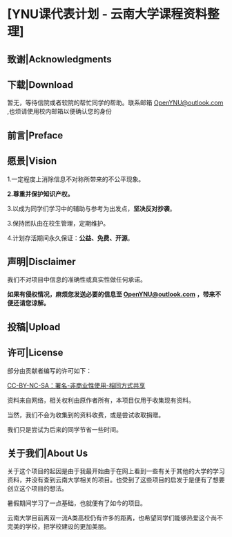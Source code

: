 # [YNU课代表计划 - 云南大学课程资料整理]

## 致谢|Acknowledgments


## 下载|Download
暂无，等待信院或者软院的帮忙同学的帮助。联系邮箱  [OpenYNU@outlook.com](mailto:Openynu@outlook.com) ,也烦请使用校内邮箱以便确认您的身份

## 前言|Preface

## 愿景|Vision
1.一定程度上消除信息不对称所带来的不公平现象。

**2.尊重并保护知识产权。**

3.以成为同学们学习中的辅助与参考为出发点，**坚决反对抄袭**。

3.保持团队由在校生管理，定期维护。

4.计划存活期间永久保证：**公益、免费、开源**。

## 声明|Disclaimer
我们不对项目中信息的准确性或真实性做任何承诺。

**如果有侵权情况，麻烦您发送必要的信息至 [OpenYNU@outlook.com](mailto:Openynu@outlook.com) ，带来不便还请您谅解。**

## 投稿|Upload

## 许可|License

部分由贡献者编写的许可如下：

[CC-BY-NC-SA：署名-非商业性使用-相同方式共享](https://creativecommons.org/licenses/by-nc-sa/4.0/deed.zh)

资料来自网络，相关权利由原作者所有，本项目仅用于收集现有资料。

当然，我们不会为收集到的资料收费，或是尝试收取捐赠。

我们只是尝试为后来的同学节省一些时间。

## 关于我们|About Us
关于这个项目的起因是由于我最开始由于在网上看到一些有关于其他的大学的学习资料，并没有查到云南大学相关的项目。也受到了这些项目的启发于是便有了想要创立这个项目的想法。

暑假期间学习了一点基础，也就便有了如今的项目。

云南大学目前离双一流A类高校仍有许多的距离，也希望同学们能够热爱这个尚不完美的学校，把学校建设的更加美丽。